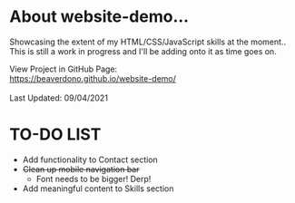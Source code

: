 # About website-demo...
Showcasing the extent of my HTML/CSS/JavaScript skills at the moment..<br>
This is still a work in progress and I'll be adding onto it as time goes on.

View Project in GitHub Page:<br>
https://beaverdono.github.io/website-demo/<br>
<br>
Last Updated: 09/04/2021<br>

# TO-DO LIST<br>
- Add functionality to Contact section
- <strike>Clean up mobile navigation bar</strike>
  - Font needs to be bigger! Derp!
- Add meaningful content to Skills section
